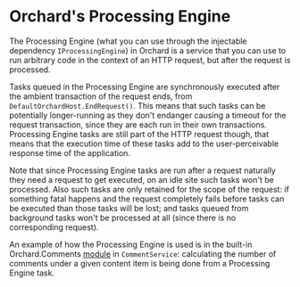 # Orchard's Processing Engine



The Processing Engine (what you can use through the injectable dependency `IProcessingEngine`) in Orchard is a service that you can use to run arbitrary code in the context of an HTTP request, but after the request is processed.

Tasks queued in the Processing Engine are synchronously executed after the ambient transaction of the request ends, from `DefaultOrchardHost.EndRequest()`. This means that such tasks can be potentially longer-running as they don't endanger causing a timeout for the request transaction, since they are each run in their own transactions. Processing Engine tasks are still part of the HTTP request though, that means that the execution time of these tasks add to the user-perceivable response time of the application.

Note that since Processing Engine tasks are run after a request naturally they need a request to get executed, on an idle site such tasks won't be processed. Also such tasks are only retained for the scope of the request: if something fatal happens and the request completely fails before tasks can be executed than those tasks will be lost; and tasks queued from background tasks won't be processed at all (since there is no corresponding request).

An example of how the Processing Engine is used is in the built-in Orchard.Comments [module](Module) in `CommentService`: calculating the number of comments under a given content item is being done from a Processing Engine task.